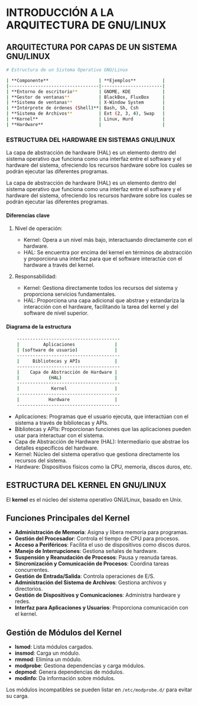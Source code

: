 # INTRODUCCIÓN A LA ARQUITECTURA DE GNU/LINUX

## ARQUITECTURA POR CAPAS DE UN SISTEMA GNU/LINUX

```bash
# Estructura de un Sistema Operativo GNU/Linux

| **Componente**                   | **Ejemplos**          |
|----------------------------------|-----------------------|
| **Entorno de escritorio**        | GNOME, KDE            |
| **Gestor de ventanas**           | BlackBox, FluxBox     |
| **Sistema de ventanas**          | X-Window System       |
| **Intérprete de órdenes (Shell)**| Bash, Sh, Csh         |
| **Sistema de Archivos**          | Ext (2, 3, 4), Swap   |
| **Kernel**                       | Linux, Hurd           |
| **Hardware**                     |                       |

```

### ESTRUCTURA DEL HARDWARE EN SISTEMAS GNU/LINUX

La capa de abstracción de hardware (HAL) es un elemento dentro del sistema operativo que funciona como una interfaz entre el software y el hardware del sistema, ofreciendo los recursos hardware sobre los cuales se podrán ejecutar las diferentes programas.

La capa de abstracción de hardware (HAL) es un elemento dentro del sistema operativo que funciona como una interfaz entre el software y el hardware del sistema, ofreciendo los recursos hardware sobre los cuales se podrán ejecutar las diferentes programas.

#### Diferencias clave
1. Nivel de operación:

    - Kernel: Opera a un nivel más bajo, interactuando directamente con el hardware.
    - HAL: Se encuentra por encima del kernel en términos de abstracción y proporciona una interfaz para que el software interactúe con el hardware a través del kernel.

2. Responsabilidad:

    - Kernel: Gestiona directamente todos los recursos del sistema y proporciona servicios fundamentales.
    - HAL: Proporciona una capa adicional que abstrae y estandariza la interacción con el hardware, facilitando la tarea del kernel y del software de nivel superior.

#### Diagrama de la estructura
```bash
    ---------------------------------------
    |         Aplicaciones               |
    | (software de usuario)              |
    ---------------------------------------
    |     Bibliotecas y APIs             |
    ---------------------------------------
    |    Capa de Abstracción de Hardware |
    |           (HAL)                    |
    ---------------------------------------
    |            Kernel                  |
    ---------------------------------------
    |           Hardware                 |
    ---------------------------------------
```

- Aplicaciones: Programas que el usuario ejecuta, que interactúan con el sistema a través de bibliotecas y APIs.
- Bibliotecas y APIs: Proporcionan funciones que las aplicaciones pueden usar para interactuar con el sistema.
- Capa de Abstracción de Hardware (HAL): Intermediario que abstrae los detalles específicos del hardware.
- Kernel: Núcleo del sistema operativo que gestiona directamente los recursos del sistema.
- Hardware: Dispositivos físicos como la CPU, memoria, discos duros, etc.

## ESTRUCTURA DEL KERNEL EN GNU/LINUX

El **kernel** es el núcleo del sistema operativo GNU/Linux, basado en Unix.

## Funciones Principales del Kernel

- **Administración de Memoria**: Asigna y libera memoria para programas.
- **Gestión del Procesador**: Controla el tiempo de CPU para procesos.
- **Acceso a Periféricos**: Facilita el uso de dispositivos como discos duros.
- **Manejo de Interrupciones**: Gestiona señales de hardware.
- **Suspensión y Reanudación de Procesos**: Pausa y reanuda tareas.
- **Sincronización y Comunicación de Procesos**: Coordina tareas concurrentes.
- **Gestión de Entrada/Salida**: Controla operaciones de E/S.
- **Administración del Sistema de Archivos**: Gestiona archivos y directorios.
- **Gestión de Dispositivos y Comunicaciones**: Administra hardware y redes.
- **Interfaz para Aplicaciones y Usuarios**: Proporciona comunicación con el kernel.

## Gestión de Módulos del Kernel

- **lsmod**: Lista módulos cargados.
- **insmod**: Carga un módulo.
- **rmmod**: Elimina un módulo.
- **modprobe**: Gestiona dependencias y carga módulos.
- **depmod**: Genera dependencias de módulos.
- **modinfo**: Da información sobre módulos.

Los módulos incompatibles se pueden listar en `/etc/modprobe.d/` para evitar su carga.

